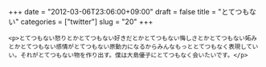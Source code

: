 +++
date = "2012-03-06T23:06:00+09:00"
draft = false
title = "とてつもない"
categories = ["twitter"]
slug = "20"
+++


    <p>とてつもない怒りとかとてつもない好きだとかとてつもない悔しさとかとてつもない妬みとかとてつもない感情がとてつもない原動力になるからみんなもっととてつもなく表現していい。それがとてつもない物を作り出す。僕は大島優子にとてつもなく会いたいです。</p>
  
